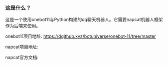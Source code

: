 ### 这是什么？
这是一个使用onebot11与Python构建的qq聊天机器人。它需要napcat机器人框架作为后端来使用。

onebot11项目地址:
https://dgithub.xyz/botuniverse/onebot-11/tree/master

napcat项目地址:


napcat官方文档:
